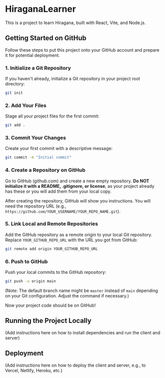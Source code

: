 # HiraganaLearner

This is a project to learn Hiragana, built with React, Vite, and Node.js.

## Getting Started on GitHub

Follow these steps to put this project onto your GitHub account and prepare it for potential deployment.

### 1. Initialize a Git Repository

If you haven't already, initialize a Git repository in your project root directory:

```bash
git init
```

### 2. Add Your Files

Stage all your project files for the first commit:

```bash
git add .
```

### 3. Commit Your Changes

Create your first commit with a descriptive message:

```bash
git commit -m "Initial commit"
```

### 4. Create a Repository on GitHub

Go to GitHub (github.com) and create a new empty repository. **Do NOT initialize it with a README, .gitignore, or license**, as your project already has these or you will add them from your local copy.

After creating the repository, GitHub will show you instructions. You will need the repository URL (e.g., `https://github.com/YOUR_USERNAME/YOUR_REPO_NAME.git`).

### 5. Link Local and Remote Repositories

Add the GitHub repository as a remote origin to your local Git repository. Replace `YOUR_GITHUB_REPO_URL` with the URL you got from GitHub:

```bash
git remote add origin YOUR_GITHUB_REPO_URL
```

### 6. Push to GitHub

Push your local commits to the GitHub repository:

```bash
git push -u origin main
```

(Note: The default branch name might be `master` instead of `main` depending on your Git configuration. Adjust the command if necessary.)

Now your project code should be on GitHub!

## Running the Project Locally

(Add instructions here on how to install dependencies and run the client and server)

## Deployment

(Add instructions here on how to deploy the client and server, e.g., to Vercel, Netlify, Heroku, etc.) 